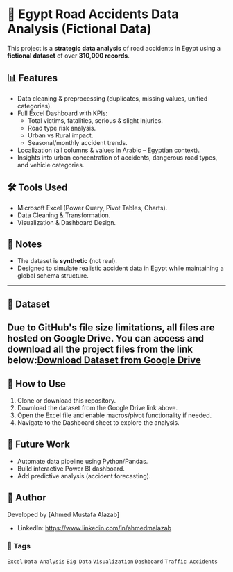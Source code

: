 # 🚦 Egypt Road Accidents Data Analysis (Fictional Data)

This project is a **strategic data analysis** of road accidents in Egypt using a **fictional dataset** of over **310,000 records**.

## 📊 Features
- Data cleaning & preprocessing (duplicates, missing values, unified categories).
- Full Excel Dashboard with KPIs:
  - Total victims, fatalities, serious & slight injuries.
  - Road type risk analysis.
  - Urban vs Rural impact.
  - Seasonal/monthly accident trends.
- Localization (all columns & values in Arabic – Egyptian context).
- Insights into urban concentration of accidents, dangerous road types, and vehicle categories.

## 🛠 Tools Used
- Microsoft Excel (Power Query, Pivot Tables, Charts).
- Data Cleaning & Transformation.
- Visualization & Dashboard Design.



## 📎 Notes
- The dataset is **synthetic** (not real).
- Designed to simulate realistic accident data in Egypt while maintaining a global schema structure.

---
## 📂 Dataset
Due to GitHub's file size limitations,  all files are hosted on Google Drive.
You can access and download all the project files from the link below:[Download Dataset from Google Drive](https://drive.google.com/drive/folders/1lqbMIOKOjxmN-2nIVaykNCVmPv3KUish?usp=drive_link)
---
## 🚀 How to Use
1. Clone or download this repository.
2. Download the dataset from the Google Drive link above.
3. Open the Excel file and enable macros/pivot functionality if needed.
4. Navigate to the Dashboard sheet to explore the analysis.

## 🔮 Future Work
- Automate data pipeline using Python/Pandas.
- Build interactive Power BI dashboard.
- Add predictive analysis (accident forecasting).

## 👤 Author
Developed by [Ahmed Mustafa Alazab]  
- LinkedIn:  https://www.linkedin.com/in/ahmedmalazab


### 📌 Tags
`Excel` `Data Analysis` `Big Data` `Visualization` `Dashboard` `Traffic Accidents`
